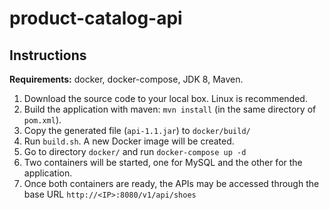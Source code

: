 # product-catalog-api

## Instructions

**Requirements:** docker, docker-compose, JDK 8, Maven.

1. Download the source code to your local box. Linux is recommended. 
2. Build the application with maven: `mvn install` (in the same directory of `pom.xml`).
3. Copy the generated file (`api-1.1.jar`) to `docker/build/`
4. Run `build.sh`. A new Docker image will be created.
5. Go to directory `docker/` and run `docker-compose up -d`
6. Two containers will be started, one for MySQL and the other for the application.
7. Once both containers are ready, the APIs may be accessed through the base URL `http://<IP>:8080/v1/api/shoes`
